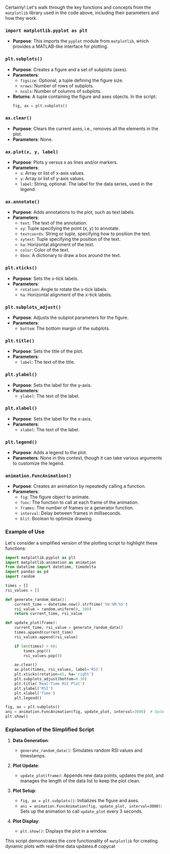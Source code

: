 Certainly! Let's walk through the key functions and concepts from the `matplotlib` library used in the code above, including their parameters and how they work.

### `import matplotlib.pyplot as plt`
- **Purpose**: This imports the `pyplot` module from `matplotlib`, which provides a MATLAB-like interface for plotting.

### `plt.subplots()`
- **Purpose**: Creates a figure and a set of subplots (axes).
- **Parameters**: 
  - `figsize`: Optional, a tuple defining the figure size.
  - `nrows`: Number of rows of subplots.
  - `ncols`: Number of columns of subplots.
- **Returns**: A tuple containing the figure and axes objects. In the script:
  ```python
  fig, ax = plt.subplots()
  ```

### `ax.clear()`
- **Purpose**: Clears the current axes, i.e., removes all the elements in the plot.
- **Parameters**: None.

### `ax.plot(x, y, label)`
- **Purpose**: Plots y versus x as lines and/or markers.
- **Parameters**: 
  - `x`: Array or list of x-axis values.
  - `y`: Array or list of y-axis values.
  - `label`: String, optional. The label for the data series, used in the legend.

### `ax.annotate()`
- **Purpose**: Adds annotations to the plot, such as text labels.
- **Parameters**:
  - `text`: The text of the annotation.
  - `xy`: Tuple specifying the point (x, y) to annotate.
  - `textcoords`: String or tuple, specifying how to position the text.
  - `xytext`: Tuple specifying the position of the text.
  - `ha`: Horizontal alignment of the text.
  - `color`: Color of the text.
  - `bbox`: A dictionary to draw a box around the text.

### `plt.xticks()`
- **Purpose**: Sets the x-tick labels.
- **Parameters**: 
  - `rotation`: Angle to rotate the x-tick labels.
  - `ha`: Horizontal alignment of the x-tick labels.

### `plt.subplots_adjust()`
- **Purpose**: Adjusts the subplot parameters for the figure.
- **Parameters**: 
  - `bottom`: The bottom margin of the subplots.

### `plt.title()`
- **Purpose**: Sets the title of the plot.
- **Parameters**: 
  - `label`: The text of the title.

### `plt.ylabel()`
- **Purpose**: Sets the label for the y-axis.
- **Parameters**: 
  - `ylabel`: The text of the label.

### `plt.xlabel()`
- **Purpose**: Sets the label for the x-axis.
- **Parameters**: 
  - `xlabel`: The text of the label.

### `plt.legend()`
- **Purpose**: Adds a legend to the plot.
- **Parameters**: None in this context, though it can take various arguments to customize the legend.

### `animation.FuncAnimation()`
- **Purpose**: Creates an animation by repeatedly calling a function.
- **Parameters**:
  - `fig`: The figure object to animate.
  - `func`: The function to call at each frame of the animation.
  - `frames`: The number of frames or a generator function.
  - `interval`: Delay between frames in milliseconds.
  - `blit`: Boolean to optimize drawing.

### Example of Use

Let's consider a simplified version of the plotting script to highlight these functions:

```python
import matplotlib.pyplot as plt
import matplotlib.animation as animation
from datetime import datetime, timedelta
import pandas as pd
import random

times = []
rsi_values = []

def generate_random_data():
    current_time = datetime.now().strftime('%H:%M:%S')
    rsi_value = random.uniform(0, 100)
    return current_time, rsi_value

def update_plot(frame):
    current_time, rsi_value = generate_random_data()
    times.append(current_time)
    rsi_values.append(rsi_value)

    if len(times) > 60:
        times.pop(0)
        rsi_values.pop(0)

    ax.clear()
    ax.plot(times, rsi_values, label='RSI')
    plt.xticks(rotation=45, ha='right')
    plt.subplots_adjust(bottom=0.30)
    plt.title('Real-Time RSI Plot')
    plt.ylabel('RSI')
    plt.xlabel('Time')
    plt.legend()

fig, ax = plt.subplots()
ani = animation.FuncAnimation(fig, update_plot, interval=3000)  # Updates every 3 seconds
plt.show()
```

### Explanation of the Simplified Script

1. **Data Generation**:
   - `generate_random_data()`: Simulates random RSI values and timestamps.

2. **Plot Update**:
   - `update_plot(frame)`: Appends new data points, updates the plot, and manages the length of the data list to keep the plot clean.

3. **Plot Setup**:
   - `fig, ax = plt.subplots()`: Initializes the figure and axes.
   - `ani = animation.FuncAnimation(fig, update_plot, interval=3000)`: Sets up the animation to call `update_plot` every 3 seconds.

4. **Plot Display**:
   - `plt.show()`: Displays the plot in a window.

This script demonstrates the core functionality of `matplotlib` for creating dynamic plots with real-time data updates.# copycat
